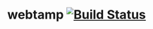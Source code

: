 # webtamp [![Build Status](https://travis-ci.org/japgolly/webtamp.svg?branch=master)](https://travis-ci.org/japgolly/webtamp)


